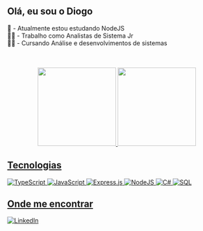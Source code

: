 ## Olá, eu sou o Diogo

📖 - Atualmente estou estudando NodeJS<br />
👨‍💼 - Trabalho como Analistas de Sistema Jr <br />
👨‍🎓 - Cursando Análise e desenvolvimentos de sistemas<br />
<br />
<br />
<div align="center">
  <a href="https://github.com/diogoantoniomelo">
  <img height="180em" src="https://github-readme-stats.vercel.app/api?username=diogoantoniomelo&show_icons=true&theme=dark&include_all_commits=true&count_private=true"/>

<img height="180em" src="https://github-readme-stats.vercel.app/api/top-langs/?username=diogoantoniomelo&layout=compact&langs_count=7&theme=dark"/>
  </div>
  
 ## Tecnologias
![TypeScript](https://img.shields.io/badge/typescript-%23007ACC.svg?style=for-the-badge&logo=typescript&logoColor=white)
![JavaScript](https://img.shields.io/badge/javascript-%23323330.svg?style=for-the-badge&logo=javascript&logoColor=%23F7DF1E)
![Express.js](https://img.shields.io/badge/express.js-%23404d59.svg?style=for-the-badge&logo=express&logoColor=%2361DAFB)
![NodeJS](https://img.shields.io/badge/node.js-6DA55F?style=for-the-badge&logo=node.js&logoColor=white)
![C#](https://img.shields.io/badge/c%23-%23239120.svg?style=for-the-badge&logo=c-sharp&logoColor=white)
![SQL](https://img.shields.io/badge/Microsoft_SQL_Server-CC2927?style=for-the-badge&logo=microsoft-sql-server&logoColor=white)

  
 ## Onde me encontrar 
<a href = https://www.linkedin.com/in/diogo-melo-4ab92589>![LinkedIn](https://img.shields.io/badge/LinkedIn-0077B5?style=for-the-badge&logo=linkedin&logoColor=white)
